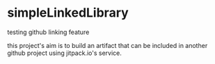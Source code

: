 # simpleLinkedLibrary
testing github linking feature

this project's aim is to build an artifact that can be included in another github project using jitpack.io's service.
